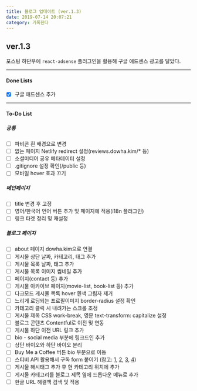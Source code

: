 ```yaml
---
title: 블로그 업데이트 (ver.1.3)
date: 2019-07-14 20:07:21
category: 기록한다
---
```


## ver.1.3

포스팅 하단부에 `react-adsense` 플러그인을 활용해 구글 애드센스 광고를 달았다.

---

#### Done Lists

- [x] 구글 애드센스 추가

---

#### To-Do List

##### 공통

- [ ] 파비콘 흰 배경으로 변경
- [ ] 없는 페이지 Netlify redirect 설정(reviews.dowha.kim/\* 등)
- [ ] 소셜미디어 공유 메타데이터 설정
- [ ] .gitignore 설정 확인(/public 등)
- [ ] 모바일 hover 효과 끄기

##### 메인페이지

- [ ] title 변경 후 고정
- [ ] 영어/한국어 언어 버튼 추가 및 페이지에 적용(i18n 플러그인)
- [ ] 링크 타겟 정리 및 재설정

##### 블로그 페이지

- [ ] about 페이지 dowha.kim으로 연결
- [ ] 게시물 상단 날짜, 카테고리, 태그 추가
- [ ] 게시물 목록 날짜, 태그 추가
- [ ] 게시물 목록 이미지 썸네일 추가
- [ ] 페이지(contact 등) 추가
- [ ] 게시물 아카이브 페이지(movie-list, book-list 등) 추가
- [ ] 다크모드 게시물 목록 hover 흰색 그림자 제거
- [ ] 느리게 로딩되는 프로필이미지 border-radius 설정 확인
- [ ] 카테고리 클릭 시 내려가는 스크롤 조정
- [ ] 게시물 제목 CSS work-break, 영문 text-transform: capitalize 설정
- [ ] 블로그 콘텐츠 Contentful로 이전 및 연동
- [ ] 게시물 하단 이전 URL 링크 추가
- [ ] bio - social media 부분에 링크드인 추가
- [ ] 상단 바이오와 하단 바이오 분리
- [ ] Buy Me a Coffee 버튼 bio 부분으로 이동
- [ ] 스티비 API 활용해서 구독 form 붙이기 (참고: [1](https://github.com/revolunet/react-mailchimp-subscribe/blob/master/src/index.js), [2](https://www.npmjs.com/package/gatsby-plugin-mailchimp), [3](https://www.netlify.com/docs/form-handling/), [4](https://help.stibee.com/ko/articles/1040878-api))
- [ ] 게시물 해시태그 추가 후 현 카테고리 위치에 추가
- [ ] 게시물 카테고리를 블로그 제목 옆에 드롭다운 메뉴로 추가
- [ ] 한글 URL 해결책 검색 및 적용
